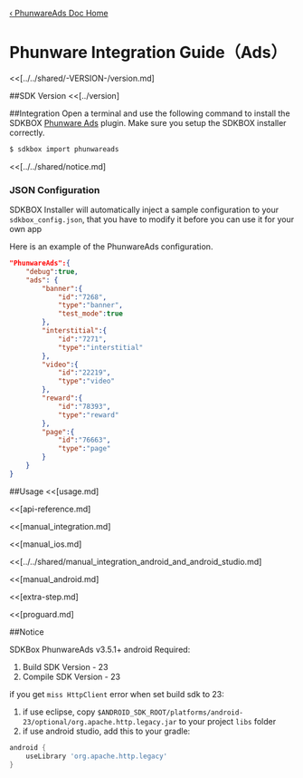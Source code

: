 [&#8249; PhunwareAds Doc Home](./)

<h1>Phunware Integration Guide（Ads）</h1>
<<[../../shared/-VERSION-/version.md]

##SDK Version
<<[../version]

##Integration
Open a terminal and use the following command to install the SDKBOX [Phunware Ads](http://ads.tapit.com/publisher/dashboard) plugin. Make sure you setup the SDKBOX installer correctly.
```bash
$ sdkbox import phunwareads
```

<<[../../shared/notice.md]

<!--## Configuration
<<[../../shared/sdkbox_cloud.md]
<<[../../shared/remote_application_config.md]-->

### JSON Configuration
SDKBOX Installer will automatically inject a sample configuration to your `sdkbox_config.json`, that you have to modify it before you can use it for your own app

Here is an example of the PhunwareAds configuration.
```json
"PhunwareAds":{
    "debug":true,
    "ads": {
        "banner":{
            "id":"7268",
            "type":"banner",
            "test_mode":true
        },
        "interstitial":{
            "id":"7271",
            "type":"interstitial"
        },
        "video":{
            "id":"22219",
            "type":"video"
        },
        "reward":{
            "id":"78393",
            "type":"reward"
        },
        "page":{
            "id":"76663",
            "type":"page"
        }
    }
}
```

<!--<<[sdkbox-config-encrypt.md]-->

##Usage
<<[usage.md]

<<[api-reference.md]

<<[manual_integration.md]

<<[manual_ios.md]

<<[../../shared/manual_integration_android_and_android_studio.md]

<<[manual_android.md]

<<[extra-step.md]

<<[proguard.md]

##Notice

SDKBox PhunwareAds v3.5.1+ android Required:

1. Build SDK Version - 23
2. Compile SDK Version - 23

if you get `miss HttpClient` error when set build sdk to 23:

1. if use eclipse, copy `$ANDROID_SDK_ROOT/platforms/android-23/optional/org.apache.http.legacy.jar` to your project `libs` folder
2. if use android studio, add this to your gradle:

``` groovy
android {
    useLibrary 'org.apache.http.legacy'
}
```
